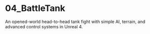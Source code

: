 # 04_BattleTank
An opened-world head-to-head tank fight with simple AI, terrain, and advanced control systems in Unreal 4.
